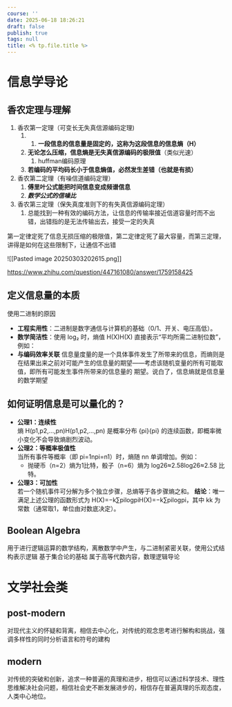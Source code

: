 ```yaml
---
course: ''
date: 2025-06-18 18:26:21
draft: false
publish: true
tags: null
title: <% tp.file.title %>
---
```


# 信息学导论
## 香农定理与理解
1. 香农第一定理（可变长无失真信源编码定理)
	1. 1. **一段信息的信息量是固定的，这称为这段信息的信息熵（H）**
	2. **无论怎么压缩，信息熵是无失真信源编码的极限值**（类似光速）
		1. huffman编码原理
	3. **若编码的平均码长小于信息熵值，必然发生差错（也就是有损）**
2. 香农第二定理（有噪信道编码定理）
	1. **傅里叶公式能把时间信息变成频谱信息**
	2. **_数学公式的信噪比_**
3. 香农第三定理（保失真度准则下的有失真信源编码定理）
	1. 总能找到一种有效的编码方法，让信息的传输率接近信道容量时而不出错，出错指的是无法传输出去，接受一定的失真

第一定律定死了信息无损压缩的极限值，第二定律定死了最大容量，而第三定理，讲得是如何在这些限制下，让通信不出错

![[Pasted image 20250303202615.png]]

https://www.zhihu.com/question/447161080/answer/1759158425


## 定义信息量的本质
使用二进制的原因
- **工程实用性**：二进制是数字通信与计算机的基础（0/1、开关、电压高低）。
- **数学简洁性**：使用 log₂ 时，熵值 H(X)H(X) 直接表示“平均所需二进制位数”，例如：
- **与编码效率关联**
信息量度量的是一个具体事件发生了所带来的信息，而熵则是在结果出来之前对可能产生的信息量的期望——考虑该随机变量的所有可能取值，即所有可能发生事件所带来的信息量的 期望。说白了，信息熵就是信息量的数学期望

## 如何证明信息是可以量化的？
- **公理1：连续性**  
    熵 H(p1,p2,…,pn)H(p1​,p2​,…,pn​) 是概率分布 {pi}{pi​} 的连续函数，即概率微小变化不会导致熵剧烈波动。
- **公理2：等概率极值性**  
    当所有事件等概率（即 pi=1npi​=n1​）时，熵随 nn 单调增加。例如：
    - 抛硬币（n=2）熵为1比特，骰子（n=6）熵为 log⁡26≈2.58log2​6≈2.58 比特。
- **公理3：可加性**  
    若一个随机事件可分解为多个独立步骤，总熵等于各步骤熵之和。
**结论**：唯一满足上述公理的函数形式为 H(X)=−k∑pilog⁡piH(X)=−k∑pi​logpi​，其中 kk 为常数（通常取1，单位由对数底决定）。

## Boolean Algebra
用于进行逻辑运算的数学结构，离散数学中产生，与二进制紧密关联，使用公式结构表示逻辑
基于集合论的基础
属于高等代数内容，数理逻辑导论

# 文学社会类
## post-modern
对现代主义的怀疑和背离，相信去中心化，对传统的观念思考进行解构和挑战，强调多样性的同时分析语言和符号的建构
## modern
对传统的突破和创新，追求一种普遍的真理和进步，相信可以通过科学技术、理性思维解决社会问题，相信社会史不断发展进步的，相信存在普遍真理的乐观态度，人类中心地位。